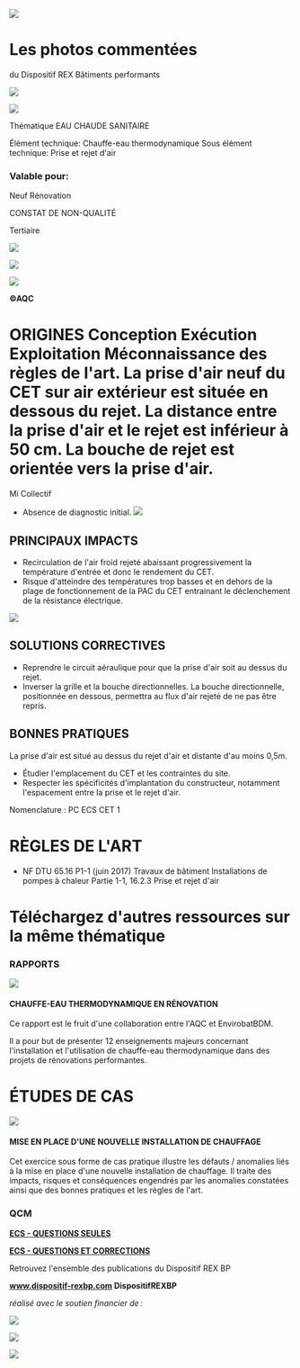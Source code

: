 ![](<images/Prise et rejet d'air CET trop proche/_page_0_Picture_0.jpeg>)

# Les photos commentées

du Dispositif REX Bâtiments performants

![](<images/Prise et rejet d'air CET trop proche/_page_0_Picture_3.jpeg>)

![](<images/Prise et rejet d'air CET trop proche/_page_0_Picture_4.jpeg>)

Thématique EAU CHAUDE SANITAIRE

Élément technique: Chauffe-eau thermodynamique Sous élément technique: Prise et rejet d'air

### Valable pour:

 Neuf Rénovation

CONSTAT DE NON-QUALITÉ

Tertiaire

![](<images/Prise et rejet d'air CET trop proche/_page_0_Picture_10.jpeg>)

![](<images/Prise et rejet d'air CET trop proche/_page_0_Picture_11.jpeg>)

![](<images/Prise et rejet d'air CET trop proche/_page_0_Picture_12.jpeg>)

**©AQC**

# ORIGINES Conception Exécution Exploitation Méconnaissance des règles de l'art. La prise d'air neuf du CET sur air extérieur est située en dessous du rejet. La distance entre la prise d'air et le rejet est inférieur à 50 cm. La bouche de rejet est orientée vers la prise d'air.

 Mi Collectif

- Absence de diagnostic initial.
![](<images/Prise et rejet d'air CET trop proche/_page_0_Picture_16.jpeg>)

## PRINCIPAUX IMPACTS

- Recirculation de l'air froid rejeté abaissant progressivement la température d'entrée et donc le rendement du CET.
- Risque d'atteindre des températures trop basses et en dehors de la plage de fonctionnement de la PAC du CET entrainant le déclenchement de la résistance électrique.

![](<images/Prise et rejet d'air CET trop proche/_page_0_Picture_20.jpeg>)

## SOLUTIONS CORRECTIVES

- Reprendre le circuit aéraulique pour que la prise d'air soit au dessus du rejet.
- Inverser la grille et la bouche directionnelles. La bouche directionnelle, positionnée en dessous, permettra au flux d'air rejeté de ne pas être repris.

## BONNES PRATIQUES

La prise d'air est situé au dessus du rejet d'air et distante d'au moins 0,5m.

- Étudier l'emplacement du CET et les contraintes du site.
- Respecter les spécificités d'implantation du constructeur, notamment l'espacement entre la prise et le rejet d'air.

Nomenclature : PC ECS CET 1

# RÈGLES DE L'ART

- NF DTU 65.16 P1-1 (juin 2017) Travaux de bâtiment Installations de pompes à chaleur Partie 1-1, 16.2.3 Prise et rejet d'air
# Téléchargez d'autres ressources sur la même thématique

### RAPPORTS

![](<images/Prise et rejet d'air CET trop proche/_page_1_Picture_4.jpeg>)

#### **CHAUFFE-EAU THERMODYNAMIQUE EN RÉNOVATION**

Ce rapport est le fruit d'une collaboration entre l'AQC et EnvirobatBDM.

Il a pour but de présenter 12 enseignements majeurs concernant l'installation et l'utilisation de chauffe-eau thermodynamique dans des projets de rénovations performantes.

# ÉTUDES DE CAS

![](<images/Prise et rejet d'air CET trop proche/_page_1_Picture_9.jpeg>)

#### **MISE EN PLACE D'UNE NOUVELLE INSTALLATION DE CHAUFFAGE**

Cet exercice sous forme de cas pratique illustre les défauts / anomalies liés à la mise en place d'une nouvelle installation de chauffage. Il traite des impacts, risques et conséquences engendrés par les anomalies constatées ainsi que des bonnes pratiques et les règles de l'art.

### QCM

**[ECS - QUESTIONS SEULES](https://www.dispositif-rexbp.com/sites/default/files/fichier_pdf/rexbbc-qcm_ecs_-janvier_2017_5.pdf)**

**[ECS - QUESTIONS ET CORRECTIONS](https://www.dispositif-rexbp.com/sites/default/files/fichier_pdf/correction_rexbbc-_ecs.pdf)**

Retrouvez l'ensemble des publications du Dispositif REX BP

**www.dispositif-rexbp.com DispositifREXBP**

*réalisé avec le soutien financier de :*

![](<images/Prise et rejet d'air CET trop proche/_page_1_Picture_19.jpeg>)

![](<images/Prise et rejet d'air CET trop proche/_page_1_Picture_20.jpeg>)

![](<images/Prise et rejet d'air CET trop proche/_page_1_Picture_21.jpeg>)